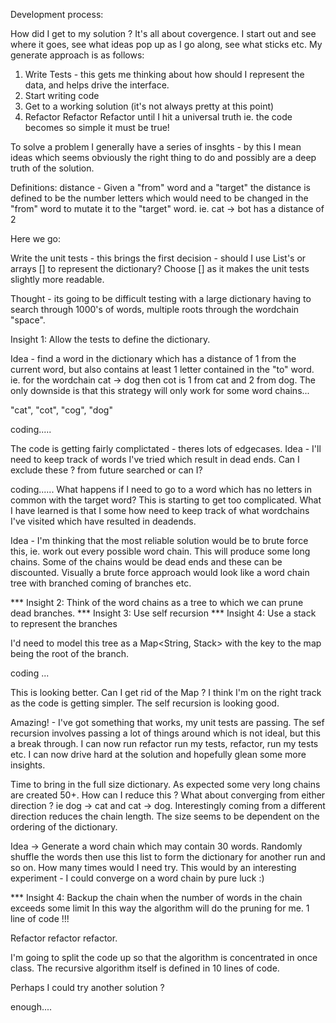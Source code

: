 Development process:

How did I get to my solution ?  It's all about covergence.  I start out and see where it goes, see what ideas
pop up as I go along, see what sticks etc.  My generate approach is as follows:

1) Write Tests - this gets me thinking about how should I represent the data, and helps drive the interface.
2) Start writing code
3) Get to a working solution (it's not always pretty at this point)
4) Refactor Refactor Refactor until I hit a universal truth ie. the code becomes so simple it must be true!

To solve a problem I generally have a series of insghts - by this I mean ideas which seems obviously the right thing
to do and possibly are a deep truth of the solution.

Definitions:
distance - Given a "from" word and a "target" the distance is defined to be the number letters which would need to be changed
 in the "from" word to mutate it to the "target" word.  ie.  cat -> bot has a distance of 2

Here we go:

Write the unit tests - this brings the first decision - should I use List<String>'s or arrays [] to represent the dictionary?
Choose [] as it makes the unit tests slightly more readable.

Thought - its going to be difficult testing with a large dictionary having to search through 1000's of words, multiple roots through
the wordchain "space".

Insight 1: Allow the tests to define the dictionary.

Idea - find a word in the dictionary which has a distance of 1 from the current word, but also contains at least 1 letter
  contained in the "to" word.  ie. for the wordchain cat -> dog then cot is 1 from cat and 2 from dog.  The only downside
   is that this strategy will only work for some word chains...

   "cat", "cot", "cog", "dog"

coding.....

The code is getting fairly complictated - theres lots of edgecases.
Idea - I'll need to keep track of words I've tried which result in dead ends.  Can I exclude these ?  from future searched or can  I?

coding......
What happens if I need to go to a word which has no letters in common with the target word?  This is starting to get
too complicated.  What I have learned is that I some how need to keep track of what wordchains I've visited which have
resulted in deadends.

Idea - I'm thinking that the most reliable solution would be to brute force this, ie. work out every
possible word chain.  This will produce some long chains.  Some of the chains would be dead ends and these can be discounted.
Visually a brute force approach would look like a word chain tree with branched coming of branches etc.

*** Insight 2: Think of the word chains as a tree to which we can prune dead branches.
*** Insight 3: Use self recursion
*** Insight 4: Use a stack to represent the branches

I'd need to model this tree as a Map<String, Stack<String>> with the key to the map being the root of the branch.

coding ...

This is looking better.  Can I get rid of the Map ?  I think I'm on the right track as the code is getting simpler.  The
   self recursion is looking good.

Amazing! - I've got something that works, my unit tests are passing.  The sef recursion involves passing a lot of things around
    which is not ideal, but this a break through.  I can now run refactor run my tests, refactor, run my tests etc.
    I can now drive hard at the solution and hopefully glean some more insights.

Time to bring in the full size dictionary.  As expected some very long chains are created 50+.  How can I reduce this ?  What about
converging from either direction ?  ie dog -> cat and cat -> dog.  Interestingly coming from a different direction reduces the
chain length.  The size seems to be dependent on the ordering of the dictionary.

Idea -> Generate a word chain which may contain 30 words.  Randomly shuffle the words then use this list to form the dictionary
for another run and so on.  How many times would I need try.  This would by an interesting experiment - I could converge on
a word chain by pure luck :)

*** Insight 4:  Backup the chain when the number of words in the chain exceeds some limit
In this way the algorithm will do the pruning for me.  1 line of code !!!

Refactor refactor refactor.

I'm going to split the code up so that the algorithm is concentrated in once class.  The recursive algorithm itself is defined in
 10 lines of code.

Perhaps I could try another solution ?

enough....




